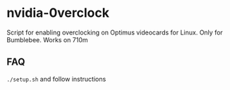 # nvidia-0verclock
Script for enabling overclocking on Optimus videocards for Linux. Only for Bumblebee. Works on 710m

## FAQ
`./setup.sh` and follow instructions
